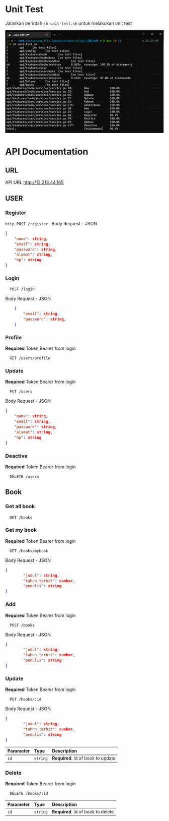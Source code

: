 # Unit Test
Jalankan perintah ``` sh unit-test.sh ``` untuk melakukan unit test

![Coverage test image](https://github.com/ALTA-BE14-helmimuzkr/CleanArch/blob/main/cover-screenshot/image_2023-01-12_23-24-12.png)

# API Documentation 
## URL
API URL http://13.213.44.165
## USER
### Register
``http
  POST /register
``
Body Request - JSON
```json
{
	"nama": string, 
	"email": string,  
	"password": string, 
	"alamat": string,
	"hp": string
}
```
### Login
```http
  POST /login
```
Body Request - JSON
```json
    {
        "email": string,
        "password": string,
    }
```
### Profile
**Required** Token Bearer from login
```http
  GET /users/profile
```
### Update
**Required** Token Bearer from login
```http
  PUT /users
```
Body Request - JSON
```json
{
	"nama": string,
	"email": string,
	"password": string,
	"alamat": string,
	"hp": string
}
```
### Deactive
**Required** Token Bearer from login
```http
  DELETE /users
```
## Book
### Get all book
```http
  GET /books
```
### Get my book
**Required** Token Bearer from login
```http
  GET /books/mybook
```
Body Request - JSON
```json
{
		"judul": string,
		"tahun_terbit": number,
		"penulis": string
}
```
### Add
**Required** Token Bearer from login
```http
  POST /books
```
Body Request - JSON
```json
{
		"judul": string,
		"tahun_terbit": number,
		"penulis": string
}
```
### Update
**Required** Token Bearer from login
```http
  PUT /books/:id
```
Body Request - JSON
```json
{
		"judul": string,
		"tahun_terbit": number,
		"penulis": string
}
```
| Parameter | Type     | Description                        |
| :-------- | :------- | :--------------------------------  |
| `id`      | `string` | **Required**. Id of book to update |

### Delete
**Required** Token Bearer from login
```http
  DELETE /books/:id
```
| Parameter | Type     | Description                        |
| :-------- | :------- | :--------------------------------  |
| `id`      | `string` | **Required**. Id of book to delete |
